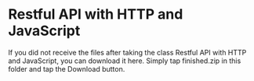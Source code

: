# Restful API with HTTP and JavaScript

If you did not receive the files after taking the class Restful API with HTTP and JavaScript, you can download it here. Simply tap finished.zip in this folder and tap the Download button.

